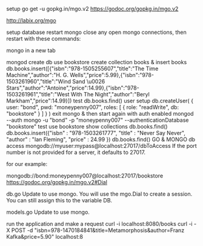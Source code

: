setup
go get -u gopkg.in/mgo.v2
https://godoc.org/gopkg.in/mgo.v2

http://labix.org/mgo

setup database
restart mongo
close any open mongo connections, then restart with these commands:

mongo
in a new tab

mongod
create db
use bookstore
create collection books & insert books
db.books.insert([{"isbn":"978-1505255607","title":"The Time Machine","author":"H. G. Wells","price":5.99},{"isbn":"978-1503261960","title":"Wind Sand \u0026 Stars","author":"Antoine","price":14.99},{"isbn":"978-1503261961","title":"West With The Night","author":"Beryl Markham","price":14.99}])
test
db.books.find()
user setup
db.createUser(
  {
    user: "bond",
    pwd: "moneypenny007",
    roles: [ { role: "readWrite", db: "bookstore" } ]
  }
)
exit mongo & then start again with auth enabled
mongod --auth
mongo -u "bond" -p "moneypenny007" --authenticationDatabase "bookstore"
test
use bookstore
show collections
db.books.find()
db.books.insert({"isbn" : "978-1503261777", "title" : "Never Say Never", "author" : "Ian Fleming", "price" : 24.99 })
db.books.find()
GO & MONGO
db access
mongodb://myuser:mypass@localhost:27017/dbToAccess
If the port number is not provided for a server, it defaults to 27017.

for our example:

mongodb://bond:moneypenny007@localhost:27017/bookstore
https://godoc.org/gopkg.in/mgo.v2#Dial

db.go
Update to use mongo. You will use the mgo.Dial to create a session. You can still assign this to the variable DB.

models.go
Update to use mongo.

run the application and make a request
curl -i localhost:8080/books
curl -i -X POST -d "isbn=978-1470184841&title=Metamorphosis&author=Franz Kafka&price=5.90" localhost:8
